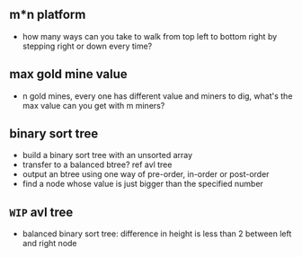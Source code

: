 ## m*n platform
- how many ways can you take to walk from top left to bottom right by stepping right or down every time?

## max gold mine value
- n gold mines, every one has different value and miners to dig, what's the max value can you get with m miners?

## binary sort tree
- build a binary sort tree with an unsorted array
- transfer to a balanced btree? ref avl tree
- output an btree using one way of pre-order, in-order or post-order
- find a node whose value is just bigger than the specified number

## `WIP` avl tree
- balanced binary sort tree: difference in height is less than 2 between left and right node